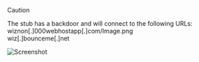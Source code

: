 > [!CAUTION]
> The stub has a backdoor and will connect to the following URLs:  
> wiznon[.]000webhostapp[.]com/Image.png  
> wiz[.]bounceme[.]net  
  
![Screenshot](https://raw.githubusercontent.com/Cryakl/Ultimate-RAT-Collection/refs/heads/main/XWorm/WizWorm%20V4.0/Screenshot.png)
